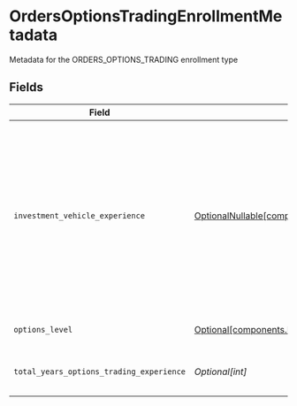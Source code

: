 # OrdersOptionsTradingEnrollmentMetadata

Metadata for the ORDERS_OPTIONS_TRADING enrollment type


## Fields

| Field                                                                                                                                                         | Type                                                                                                                                                          | Required                                                                                                                                                      | Description                                                                                                                                                   | Example                                                                                                                                                       |
| ------------------------------------------------------------------------------------------------------------------------------------------------------------- | ------------------------------------------------------------------------------------------------------------------------------------------------------------- | ------------------------------------------------------------------------------------------------------------------------------------------------------------- | ------------------------------------------------------------------------------------------------------------------------------------------------------------- | ------------------------------------------------------------------------------------------------------------------------------------------------------------- |
| `investment_vehicle_experience`                                                                                                                               | [OptionalNullable[components.InvestmentVehicleExperience]](../../models/components/investmentvehicleexperience.md)                                            | :heavy_minus_sign:                                                                                                                                            | This captures a user's experience with investment vehicles. It includes details such as the user's average annual trade count for various investment vehicles |                                                                                                                                                               |
| `options_level`                                                                                                                                               | [Optional[components.EnrollmentOptionsLevel]](../../models/components/enrollmentoptionslevel.md)                                                              | :heavy_minus_sign:                                                                                                                                            | Requested options level                                                                                                                                       | OPTIONS_LEVEL_2_LONG_OPTIONS                                                                                                                                  |
| `total_years_options_trading_experience`                                                                                                                      | *Optional[int]*                                                                                                                                               | :heavy_minus_sign:                                                                                                                                            | Total years of options trading experience                                                                                                                     | 0                                                                                                                                                             |
